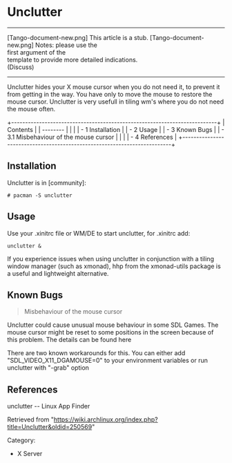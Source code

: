 Unclutter
=========

  ------------------------ ------------------------ ------------------------
  [Tango-document-new.png] This article is a stub.  [Tango-document-new.png]
                           Notes: please use the    
                           first argument of the    
                           template to provide more 
                           detailed indications.    
                           (Discuss)                
  ------------------------ ------------------------ ------------------------

Unclutter hides your X mouse cursor when you do not need it, to prevent
it from getting in the way. You have only to move the mouse to restore
the mouse cursor. Unclutter is very usefull in tiling wm's where you do
not need the mouse often.

+--------------------------------------------------------------------------+
| Contents                                                                 |
| --------                                                                 |
|                                                                          |
| -   1 Installation                                                       |
| -   2 Usage                                                              |
| -   3 Known Bugs                                                         |
|     -   3.1 Misbehaviour of the mouse cursor                             |
|                                                                          |
| -   4 References                                                         |
+--------------------------------------------------------------------------+

Installation
------------

Unclutter is in [community]:

    # pacman -S unclutter

Usage
-----

Use your .xinitrc file or WM/DE to start unclutter, for .xinitrc add:

    unclutter &

If you experience issues when using unclutter in conjunction with a
tiling window manager (such as xmonad), hhp from the xmonad-utils
package is a useful and lightweight alternative.

Known Bugs
----------

> Misbehaviour of the mouse cursor

Unclutter could cause unusual mouse behaviour in some SDL Games. The
mouse cursor might be reset to some positions in the screen because of
this problem. The details can be found here

There are two known workarounds for this. You can either add
"SDL_VIDEO_X11_DGAMOUSE=0" to your environment variables or run
unclutter with "-grab" option

References
----------

unclutter -- Linux App Finder

Retrieved from
"https://wiki.archlinux.org/index.php?title=Unclutter&oldid=250569"

Category:

-   X Server
